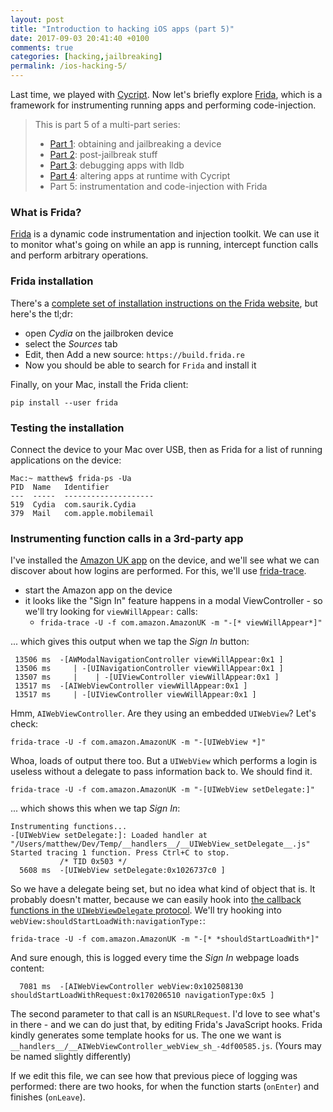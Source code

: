 ```yaml
---
layout: post
title: "Introduction to hacking iOS apps (part 5)"
date: 2017-09-03 20:41:40 +0100
comments: true
categories: [hacking,jailbreaking]
permalink: /ios-hacking-5/
---
```

Last time, we played with [Cycript][Cycript]. Now let's briefly explore [Frida][Frida], which is a framework for instrumenting running apps and performing code-injection.

<!-- more -->

> This is part 5 of a multi-part series:
> 
> * [Part 1][part1]: obtaining and jailbreaking a device
> * [Part 2][part2]: post-jailbreak stuff
> * [Part 3][part3]: debugging apps with lldb
> * [Part 4][part4]: altering apps at runtime with Cycript
> * Part 5: instrumentation and code-injection with Frida

### What is Frida?

[Frida][Frida] is a dynamic code instrumentation and injection toolkit. We can use it to monitor what's going on while an app is running, intercept function calls and perform arbitrary operations.

### Frida installation

There's a [complete set of installation instructions on the Frida website][FridaInstallation], but here's the tl;dr:

* open _Cydia_ on the jailbroken device
* select the _Sources_ tab
* Edit, then Add a new source: `https://build.frida.re`
* Now you should be able to search for `Frida` and install it

Finally, on your Mac, install the Frida client:

`pip install --user frida`

### Testing the installation

Connect the device to your Mac over USB, then as Frida for a list of running applications on the device:

```
Mac:~ matthew$ frida-ps -Ua
PID  Name   Identifier          
---  -----  --------------------
519  Cydia  com.saurik.Cydia    
379  Mail   com.apple.mobilemail
```

### Instrumenting function calls in a 3rd-party app

I've installed the [Amazon UK app][AmazonITunes] on the device, and we'll see what we can discover about how logins are performed. For this, we'll use [frida-trace][frida-trace].

* start the Amazon app on the device
* it looks like the "Sign In" feature happens in a modal ViewController - so we'll try looking for `viewWillAppear:` calls:
  * `frida-trace -U -f com.amazon.AmazonUK -m "-[* viewWillAppear*]"`

... which gives this output when we tap the _Sign In_ button:

```
 13506 ms  -[AWModalNavigationController viewWillAppear:0x1 ]
 13506 ms     | -[UINavigationController viewWillAppear:0x1 ]
 13507 ms     |    | -[UIViewController viewWillAppear:0x1 ]
 13517 ms  -[AIWebViewController viewWillAppear:0x1 ]
 13517 ms     | -[UIViewController viewWillAppear:0x1 ]
```

Hmm, `AIWebViewController`. Are they using an embedded `UIWebView`? Let's check:

`frida-trace -U -f com.amazon.AmazonUK -m "-[UIWebView *]"`

Whoa, loads of output there too. But a `UIWebView` which performs a login is useless without a delegate to pass information back to. We should find it.

`frida-trace -U -f com.amazon.AmazonUK -m "-[UIWebView setDelegate:]"`

... which shows this when we tap _Sign In_:

```
Instrumenting functions...                                              
-[UIWebView setDelegate:]: Loaded handler at "/Users/matthew/Dev/Temp/__handlers__/__UIWebView_setDelegate__.js"
Started tracing 1 function. Press Ctrl+C to stop.                       
           /* TID 0x503 */
  5608 ms  -[UIWebView setDelegate:0x1026737c0 ]
```

So we have a delegate being set, but no idea what kind of object that is. It probably doesn't matter, because we can easily hook into [the callback functions in the `UIWebViewDelegate` protocol][UIWebViewDelegateDocs]. We'll try hooking into `webView:shouldStartLoadWith:navigationType:`:

`frida-trace -U -f com.amazon.AmazonUK -m "-[* *shouldStartLoadWith*]"`

And sure enough, this is logged every time the _Sign In_ webpage loads content:

```
  7081 ms  -[AIWebViewController webView:0x102508130 shouldStartLoadWithRequest:0x170206510 navigationType:0x5 ]
```

The second parameter to that call is an `NSURLRequest`. I'd love to see what's in there - and we can do just that, by editing Frida's JavaScript hooks. Frida kindly generates some template hooks for us. The one we want is `__handlers__/__AIWebViewController_webView_sh_-4df00585.js`. (Yours may be named slightly differently)

If we edit this file, we can see how that previous piece of logging was performed: there are two hooks, for when the function starts (`onEnter`) and finishes (`onLeave`).


[part1]: /ios-hacking-1/
[part2]: /ios-hacking-2/
[part3]: /ios-hacking-3/
[part4]: /ios-hacking-4/
[Cycript]: http://www.cycript.org
[Frida]: https://www.frida.re
[FridaInstallation]: https://www.frida.re/docs/ios/
[AmazonITunes]: https://itunes.apple.com/gb/app/amazon/id335187483?mt=8
[frida-trace]: https://www.frida.re/docs/frida-trace/
[UIWebViewDelegateDocs]: https://developer.apple.com/documentation/uikit/uiwebviewdelegate

